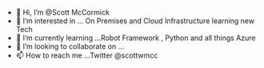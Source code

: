 - 👋 Hi, I’m @Scott McCormick
- 👀 I’m interested in ... On Premises and Cloud Infrastructure learning new Tech
- 🌱 I’m currently learning ...Robot Framework , Python  and all things Azure
- 💞️ I’m looking to collaborate on ...
- 📫 How to reach me ...Twitter @scottwmcc

<!---
scottwmccormick/scottwmccormick is a ✨ special ✨ repository because its `README.md` (this file) appears on your GitHub profile.
You can click the Preview link to take a look at your changes.
--->
